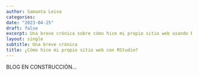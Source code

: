 ```yaml
---
author: Samanta Leiva
categories:
date: "2023-04-25"
draft: false
excerpt: Una breve crónica sobre cómo hice mi propio sitio web usando RStudio y lo agradecida que estoy con la hermosa comunidad que tiene ;)
layout: single
subtitle: Una breve crónica
title: ¿Cómo hice mi propio sitio web con RStudio?
---
```


BLOG EN CONSTRUCCIÓN...
